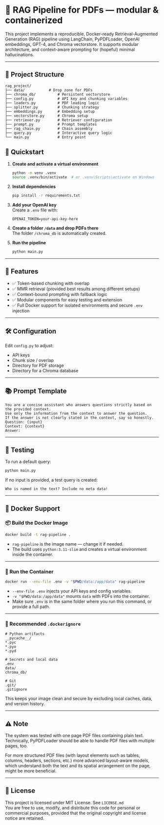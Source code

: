 # 🧠 RAG Pipeline for PDFs — modular & containerized

This project implements a reproducible, Docker-ready Retrieval-Augmented Generation (RAG) pipeline using LangChain, PyPDFLoader, OpenAI embeddings, GPT-4, and Chroma vectorstore. It supports modular architecture, and context-aware prompting for (hopeful) minimal hallucinations.

---

## 📂 Project Structure

```
rag_project/
├── data/			# Drop zone for PDFs
├── chroma_db/ 			# Persistent vectorstore
├── config.py 			# API key and chunking variables
├── loaders.py 			# PDF loading logic
├── splitter.py 		# Chunking strategy
├── embeddings.py 		# Embedding setup
├── vectorstore.py 		# Chroma setup
├── retriever.py 		# Retriever configuration
├── prompt.py 			# Prompt templates
├── rag_chain.py 		# Chain assembly
├── query.py 			# Interactive query logic
└── main.py 			# Entry point
```


## 🚀 Quickstart

1. **Create and activate a virtual environment**  
    ```bash
    python -m venv .venv
    source .venv/bin/activate  # or .venv\Scripts\activate on Windows  
    ```

2. **Install dependencies**
   ```bash
   pip install -r requirements.txt
   ```

3. **Add your OpenAI key**  
    Create a `.env` file with:
    
    ```env
    OPENAI_TOKEN=your-api-key-here
    ```
    
4. **Create a folder `/data` and drop PDFs there**  
The folder `/chroma_db` is automatically created.


5. **Run the pipeline**
    
    ```bash
    python main.py
    ```
    

----------

## 🧩 Features

-   ✅ Token-based chunking with overlap
-   ✅ MMR retrieval (provided best results among different setups)
-   ✅ Context-bound prompting with fallback logic
-   ✅ Modular components for easy testing and extension
-   ✅ Full Docker support for isolated environments and secure `.env` injection

----------

## 🛠️ Configuration

Edit `config.py` to adjust:

-   API keys
-   Chunk size / overlap  
-   Directory for PDF storage
-   Directory for a Chroma database

----------

## 📚 Prompt Template

```text
You are a concise assistant who answers questions strictly based on the provided context.
Use only the information from the context to answer the question.
If the answer is not clearly stated in the context, say so honestly.
Question: {input}
Context: {context}
Answer:
```

----------

## 🧪 Testing

To run a default query:

```bash
python main.py
```

If no input is provided, a test query is created:

```text
Who is named in the text? Include no meta data!
```
----------

## 🐳 Docker Support


### 📦 Build the Docker Image

```bash
docker build -t rag-pipeline .
```

-   `rag-pipeline` is the image name — change it if needed.
-   The build uses `python:3.11-slim` and creates a virtual environment inside the container.

----------

### 🚀 Run the Container

```bash
docker run --env-file .env -v "$PWD/data:/app/data" rag-pipeline
```

-   `--env-file .env` injects your API keys and config variables.
-   `-v "$PWD/data:/app/data"` mounts `data` with PDFs into the container.
-   Make sure `.env` is in the same folder where you run this command, or provide a full path.



----------

### 📁 Recommended `.dockerignore`

```dockerignore
# Python artifacts
__pycache__/
*.pyc
*.pyo
*.pyd

# Secrets and local data
.env
data/
chroma_db/

# Git
.git/
.gitignore
```

This keeps your image clean and secure by excluding local caches, data, and version history.

----------

## ⚠️ Note  
The system was tested with one page PDF files containing plain text. Technically, PyPDFLoader should be able to handle PDF files with multiple pages, too.

For more structured PDF files (with layout elements such as tables, columns, headers, sections, etc.) more advanced layout-aware models, which understand both the text and its spatial arrangement on the page, might be more beneficial.

----------

## 📖 License

This project is licensed under MIT License. See `LICENSE.md`  
You are free to use, modify, and distribute this code for personal or commercial purposes, provided that the original copyright and license notice are retained.
